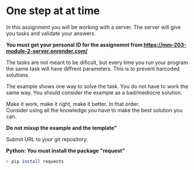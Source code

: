 # One step at at time

In this assignment you will be working with a server. The server will give you tasks and validate your answers.    

**You must get your personal ID for the assignemnt from https://mm-203-module-2-server.onrender.com/**

The tasks are not meant to be dificult, but every time you run your program the same task will have diffrent parameters. This is to prevent harcoded solutions.

The example shows one way to solve the task. You do not have to work the same way. You should consider the example as a bad/mediocre solution.

Make it work, make it right, make it better. In that order.  
Consider using all the knowledge you have to make the best solution you can.

**Do not mixup the example and the template"**

Submit URL to your git repository.

**Python: You must install the package "request"**  
```bash
> pip install requests 
```